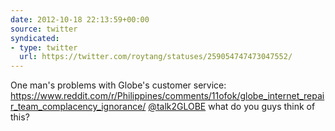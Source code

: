 ```yaml
---
date: 2012-10-18 22:13:59+00:00
source: twitter
syndicated:
- type: twitter
  url: https://twitter.com/roytang/statuses/259054747473047552/
---
```


One man's problems with Globe's customer service: https://www.reddit.com/r/Philippines/comments/11ofok/globe_internet_repair_team_complacency_ignorance/ [@talk2GLOBE](https://twitter.com/talk2GLOBE/) what do you guys think of this?